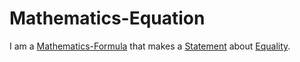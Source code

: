 # Mathematics-Equation

I am a [Mathematics-Formula](13000025.md) that makes a [Statement](600078.md ) about [Equality](404.me).
